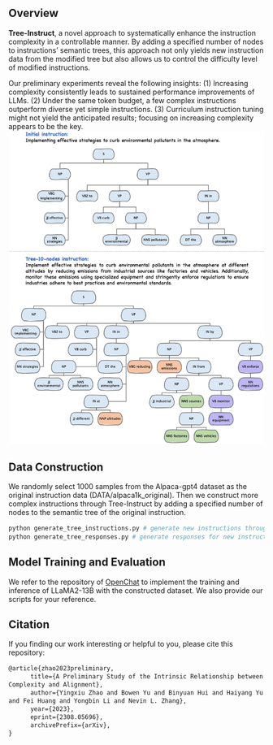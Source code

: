 
## Overview
**Tree-Instruct**, a novel approach to systematically enhance the instruction complexity in a controllable manner. By adding a specified number of nodes to instructions’ semantic trees, this approach not only yields new instruction data from the modified tree but also allows us to control the difficulty level of modified instructions. 

Our preliminary experiments reveal the following insights: (1) Increasing complexity consistently leads to sustained performance improvements of LLMs. (2) Under the same token budget, a few complex instructions outperform diverse yet simple instructions. (3) Curriculum instruction tuning might not yield the anticipated results; focusing on increasing complexity appears to be the key.
![tree](tree.png)

## Data Construction
We randomly select 1000 samples from the Alpaca-gpt4 dataset as the original instruction data (DATA/alpaca1k_original). Then we construct more complex instructions through Tree-Instruct by adding a specified number of nodes to the semantic tree of the original instruction.

```bash
python generate_tree_instructions.py # generate new instructions through Tree-Instruct
python generate_tree_responses.py # generate responses for new instructions
```

## Model Training and Evaluation
We refer to the repository of [OpenChat](https://github.com/imoneoi/openchat) to implement the training and inference of LLaMA2-13B with the constructed dataset. We also provide our scripts for your reference.

## Citation 
If you finding our work interesting or helpful to you, please cite this repository:
```  
@article{zhao2023preliminary,
      title={A Preliminary Study of the Intrinsic Relationship between Complexity and Alignment},
      author={Yingxiu Zhao and Bowen Yu and Binyuan Hui and Haiyang Yu and Fei Huang and Yongbin Li and Nevin L. Zhang},
      year={2023},
      eprint={2308.05696},
      archivePrefix={arXiv},
}
```